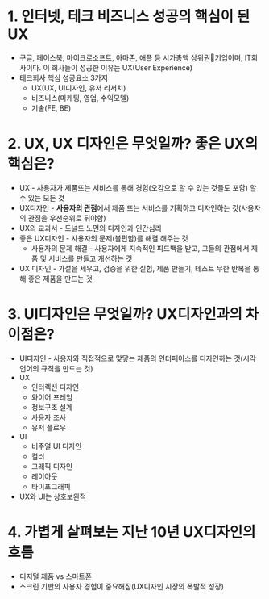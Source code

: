 # 1. 인터넷, 테크 비즈니스 성공의 핵심이 된 UX
* 구글, 페이스북, 마이크로소프트, 아마존, 애플 등 시가총액 상위권기업이며, IT회사이다. 이 회사들이 성공한 이유는 UX(User Experience)
* 테크회사 핵심 성공요소 3가지
  * UX(UX, UI디자인, 유저 리서치)
  * 비즈니스(마케팅, 영업, 수익모델)
  * 기술(FE, BE)

# 2. UX, UX 디자인은 무엇일까? 좋은 UX의 핵심은?
* UX - 사용자가 제품또는 서비스를 통해 경험(오감으로 할 수 있는 것들도 포함) 할 수 있는 모든 것
* UX디자인 - **사용자의 관점**에서 제품 또는 서비스를 기획하고 디자인하는 것(사용자의 관점을 우선순위로 둬야함)
* UX의 교과서 - 도널드 노먼의 디자인과 인간심리
* 좋은 UX디자인 - 사용자의 문제(불편함)를 해결 해주는 것
  * 사용자의 문제 해결 - 사용자에게 지속적인 피드백을 받고, 그들의 관점에서 제품 및 서비스를 만들고 개선하는 것
* UX 디자인 - 가설을 세우고, 검증을 위한 실험, 제품 만들기, 테스트 무한 반복을 통해 좋은 제품을 만드는 것

# 3. UI디자인은 무엇일까? UX디자인과의 차이점은?
* UI디자인 - 사용자와 직접적으로 맞닿는 제품의 인터페이스를 디자인하는 것(시각 언어의 규칙을 만드는 것)
* UX
  * 인터렉션 디자인
  * 와이어 프레임
  * 정보구조 설계
  * 사용자 조사
  * 유저 플로우
* UI
  * 비주얼 UI 디자인
  * 컬러
  * 그래픽 디자인
  * 레이아웃
  * 타이포그래피
* UX와 UI는 상호보완적

# 4. 가볍게 살펴보는 지난 10년 UX디자인의 흐름
* 디지털 제품 vs 스마트폰
* 스크린 기반의 사용자 경험이 중요해짐(UX디자인 시장의 폭발적 성장)